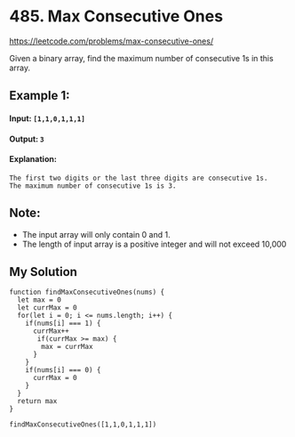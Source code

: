 # 485. Max Consecutive Ones
https://leetcode.com/problems/max-consecutive-ones/

Given a binary array, find the maximum number of consecutive 1s in this array.

## Example 1:
#### Input: `[1,1,0,1,1,1]`
#### Output: `3`
#### Explanation: 
    The first two digits or the last three digits are consecutive 1s.
    The maximum number of consecutive 1s is 3.
## Note:
- The input array will only contain 0 and 1.
- The length of input array is a positive integer and will not exceed 10,000

## My Solution
````
function findMaxConsecutiveOnes(nums) {
  let max = 0
  let currMax = 0
  for(let i = 0; i <= nums.length; i++) {
    if(nums[i] === 1) {
      currMax++
       if(currMax >= max) {
        max = currMax
      }
    } 
    if(nums[i] === 0) {
      currMax = 0
    }
  }
  return max
}

findMaxConsecutiveOnes([1,1,0,1,1,1]) 
````
